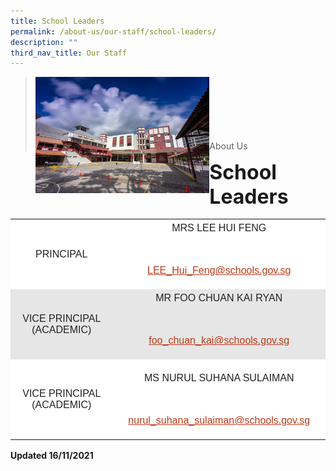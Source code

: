 ```yaml
---
title: School Leaders
permalink: /about-us/our-staff/school-leaders/
description: ""
third_nav_title: Our Staff
---
```

><img src="/images/Picture-1-min.jpg"  
     style="width:60%"
			align="left"><br><br><br><br><br><br>
>About Us

**<font size=6>School Leaders</font>**

<table style="box-sizing: inherit; border-collapse: collapse; border-spacing: 0px; max-width: 100%; color: rgb(34, 34, 34); font-family: &quot;Source Sans Pro&quot;, sans-serif; font-size: 16px; font-style: normal; font-variant-ligatures: normal; font-variant-caps: normal; font-weight: 400; letter-spacing: normal; orphans: 2; text-align: start; text-transform: none; white-space: normal; widows: 2; word-spacing: 0px; -webkit-text-stroke-width: 0px; background-color: rgb(255, 255, 255); text-decoration-thickness: initial; text-decoration-style: initial; text-decoration-color: initial; width: 729px;"><tbody style="box-sizing: inherit;"><tr style="box-sizing: inherit; background: rgb(255, 255, 255);"><td style="box-sizing: inherit; padding: 5px 10px; width: 314.5px; text-align: center;"><span style="box-sizing: inherit; font-family: tahoma, arial, helvetica, sans-serif;">PRINCIPAL</span></td><td style="box-sizing: inherit; padding: 5px 10px; width: 425.5px; text-align: center;"><span style="box-sizing: inherit; font-family: tahoma, arial, helvetica, sans-serif;">MRS LEE HUI FENG</span><p style="box-sizing: inherit; font-size: 1em;">&nbsp;</p><p style="box-sizing: inherit; font-size: 1em;"><span style="box-sizing: inherit; font-family: tahoma, arial, helvetica, sans-serif;"><a href="mailto:LEE_Hui_Feng@schools.gov.sg" style="box-sizing: inherit; background-color: transparent; transition: all 0.25s ease-in-out 0s; text-decoration: underline; color: rgb(188, 58, 26);">LEE_Hui_Feng@schools.gov.sg</a></span></p></td></tr><tr style="box-sizing: inherit; background: rgb(230, 230, 230);"><td style="box-sizing: inherit; padding: 5px 10px; width: 314.5px; text-align: center;"><span style="box-sizing: inherit; font-family: tahoma, arial, helvetica, sans-serif;">VICE PRINCIPAL (ACADEMIC)</span></td><td style="box-sizing: inherit; padding: 5px 10px; width: 425.5px; text-align: center;"><span style="box-sizing: inherit; font-family: tahoma, arial, helvetica, sans-serif;">MR FOO CHUAN KAI RYAN</span><p style="box-sizing: inherit; font-size: 1em;">&nbsp;</p><p style="box-sizing: inherit; font-size: 1em;"><span style="box-sizing: inherit; font-family: tahoma, arial, helvetica, sans-serif;"><a href="mailto:foo_chuan_kai@schools.gov.sg" style="box-sizing: inherit; background-color: transparent; transition: all 0.25s ease-in-out 0s; text-decoration: underline; color: rgb(188, 58, 26);">foo_chuan_kai@schools.gov.sg</a></span></p></td></tr><tr style="box-sizing: inherit; background: rgb(255, 255, 255);"><td style="box-sizing: inherit; padding: 5px 10px; width: 314.5px; text-align: center;"><span style="box-sizing: inherit; font-family: tahoma, arial, helvetica, sans-serif;">VICE PRINCIPAL (ACADEMIC)</span></td><td style="box-sizing: inherit; padding: 5px 10px; width: 425.5px; text-align: center;"><p style="box-sizing: inherit; font-size: 1em;"><span style="box-sizing: inherit; font-family: tahoma, arial, helvetica, sans-serif;">MS NURUL SUHANA SULAIMAN</span></p><p style="box-sizing: inherit; font-size: 1em;">&nbsp;</p><p style="box-sizing: inherit; font-size: 1em;"><a href="mailto:nurul_suhana_sulaiman@schools.gov.sg" style="box-sizing: inherit; background-color: transparent; transition: all 0.25s ease-in-out 0s; text-decoration: underline; color: rgb(188, 58, 26);">nurul_suhana_sulaiman@schools.gov.sg</a></p></td></tr></tbody></table>


**Updated 16/11/2021**

[  
](https://qihuapri.moe.edu.sg/about-us/our-staff/school-leaders/#top)